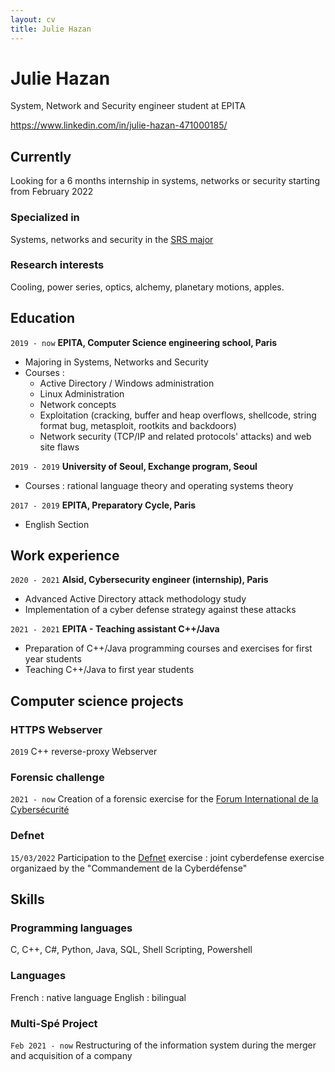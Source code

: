 ```yaml
---
layout: cv
title: Julie Hazan
---
```

# Julie Hazan
System, Network and Security engineer student at EPITA

<div id="webaddress">
<a href="linkedin">https://www.linkedin.com/in/julie-hazan-471000185/</a>
</div>


## Currently

Looking for a 6 months internship in systems, networks or security starting from February 2022

### Specialized in

Systems, networks and security in the [SRS major](https://srs.epita.fr/)


### Research interests

Cooling, power series, optics, alchemy, planetary motions, apples.


## Education

`2019 - now`
__EPITA, Computer Science engineering school, Paris__

- Majoring in Systems, Networks and Security
- Courses :
  - Active Directory / Windows administration
  - Linux Administration
  - Network concepts
  - Exploitation (cracking, buffer and heap overflows, shellcode, string format bug, metasploit, rootkits and backdoors)
  - Network security (TCP/IP and related protocols' attacks) and web site flaws


`2019 - 2019`
__University of Seoul, Exchange program, Seoul__

- Courses : rational language theory and operating systems theory


`2017 - 2019`
__EPITA, Preparatory Cycle, Paris__

- English Section


## Work experience

`2020 - 2021`
__Alsid, Cybersecurity engineer (internship), Paris__

- Advanced Active Directory attack methodology study
- Implementation of a cyber defense strategy against these attacks


`2021 - 2021`
__EPITA - Teaching assistant C++/Java__

- Preparation of C++/Java programming courses and exercises for first year students
- Teaching C++/Java to first year students


## Computer science projects

### HTTPS Webserver

`2019`
C++ reverse-proxy Webserver


### Forensic challenge

`2021 - now`
Creation of a forensic exercise for the [Forum International de la Cybersécurité](https://www.forum-fic.com/accueil.htm)


### Defnet
`15/03/2022`
Participation to the [Defnet](https://www.defense.gouv.fr/marine/actu-marine/exercice-defnet-2021) exercise : joint cyberdefense exercise organizaed by the "Commandement de la Cyberdéfense"


## Skills

### Programming languages

C, C++, C#, Python, Java, SQL, Shell Scripting, Powershell

### Languages

French : native language
English : bilingual


### Multi-Spé Project
`Feb 2021 - now`
Restructuring of the information system during the merger and acquisition of a company

